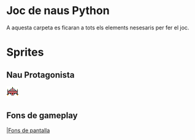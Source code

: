 # Joc de naus Python

A aquesta carpeta es ficaran a tots els elements nesesaris per fer el joc.

# Sprites
## Nau Protagonista
![Nau Protagonista](pixil-frame-0.png)
## Fons de gameplay
|[Fons de pantalla](gameplay.png)
